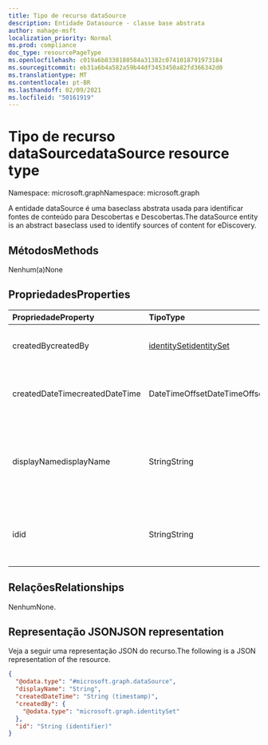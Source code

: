 ```yaml
---
title: Tipo de recurso dataSource
description: Entidade Datasource - classe base abstrata
author: mahage-msft
localization_priority: Normal
ms.prod: compliance
doc_type: resourcePageType
ms.openlocfilehash: c019a6b8338180584a31382c0741018791973184
ms.sourcegitcommit: eb31a6b4a582a59b44df3453450a82fd366342d0
ms.translationtype: MT
ms.contentlocale: pt-BR
ms.lasthandoff: 02/09/2021
ms.locfileid: "50161919"
---
```

# <a name="datasource-resource-type"></a><span data-ttu-id="e1b39-103">Tipo de recurso dataSource</span><span class="sxs-lookup"><span data-stu-id="e1b39-103">dataSource resource type</span></span>

<span data-ttu-id="e1b39-104">Namespace: microsoft.graph</span><span class="sxs-lookup"><span data-stu-id="e1b39-104">Namespace: microsoft.graph</span></span>

<span data-ttu-id="e1b39-105">A entidade dataSource é uma baseclass abstrata usada para identificar fontes de conteúdo para Descobertas e Descobertas.</span><span class="sxs-lookup"><span data-stu-id="e1b39-105">The dataSource entity is an abstract baseclass used to identify sources of content for eDiscovery.</span></span>

## <a name="methods"></a><span data-ttu-id="e1b39-106">Métodos</span><span class="sxs-lookup"><span data-stu-id="e1b39-106">Methods</span></span>

<span data-ttu-id="e1b39-107">Nenhum(a)</span><span class="sxs-lookup"><span data-stu-id="e1b39-107">None</span></span>

## <a name="properties"></a><span data-ttu-id="e1b39-108">Propriedades</span><span class="sxs-lookup"><span data-stu-id="e1b39-108">Properties</span></span>

|<span data-ttu-id="e1b39-109">Propriedade</span><span class="sxs-lookup"><span data-stu-id="e1b39-109">Property</span></span>|<span data-ttu-id="e1b39-110">Tipo</span><span class="sxs-lookup"><span data-stu-id="e1b39-110">Type</span></span>|<span data-ttu-id="e1b39-111">Descrição</span><span class="sxs-lookup"><span data-stu-id="e1b39-111">Description</span></span>|
|:---|:---|:---|
|<span data-ttu-id="e1b39-112">createdBy</span><span class="sxs-lookup"><span data-stu-id="e1b39-112">createdBy</span></span>|[<span data-ttu-id="e1b39-113">identitySet</span><span class="sxs-lookup"><span data-stu-id="e1b39-113">identitySet</span></span>](../resources/identityset.md)|<span data-ttu-id="e1b39-114">O usuário que criou **o dataSource**.</span><span class="sxs-lookup"><span data-stu-id="e1b39-114">The user who created the **dataSource**.</span></span>|
|<span data-ttu-id="e1b39-115">createdDateTime</span><span class="sxs-lookup"><span data-stu-id="e1b39-115">createdDateTime</span></span>|<span data-ttu-id="e1b39-116">DateTimeOffset</span><span class="sxs-lookup"><span data-stu-id="e1b39-116">DateTimeOffset</span></span>|<span data-ttu-id="e1b39-117">A data e a hora em **que o dataSource** foi criado.</span><span class="sxs-lookup"><span data-stu-id="e1b39-117">The date and time the **dataSource** was created.</span></span>|
|<span data-ttu-id="e1b39-118">displayName</span><span class="sxs-lookup"><span data-stu-id="e1b39-118">displayName</span></span>|<span data-ttu-id="e1b39-119">String</span><span class="sxs-lookup"><span data-stu-id="e1b39-119">String</span></span>|<span data-ttu-id="e1b39-120">O nome de exibição **do dataSource**.</span><span class="sxs-lookup"><span data-stu-id="e1b39-120">The display name of the **dataSource**.</span></span> <span data-ttu-id="e1b39-121">Esse será o nome do site do SharePoint.</span><span class="sxs-lookup"><span data-stu-id="e1b39-121">This will be the name of the SharePoint site.</span></span>|
|<span data-ttu-id="e1b39-122">id</span><span class="sxs-lookup"><span data-stu-id="e1b39-122">id</span></span>|<span data-ttu-id="e1b39-123">String</span><span class="sxs-lookup"><span data-stu-id="e1b39-123">String</span></span>| <span data-ttu-id="e1b39-124">A ID do **dataSource**.</span><span class="sxs-lookup"><span data-stu-id="e1b39-124">The ID of the **dataSource**.</span></span> <span data-ttu-id="e1b39-125">Essa não é a ID do site real.</span><span class="sxs-lookup"><span data-stu-id="e1b39-125">This is not the ID of the actual site.</span></span>|

## <a name="relationships"></a><span data-ttu-id="e1b39-126">Relações</span><span class="sxs-lookup"><span data-stu-id="e1b39-126">Relationships</span></span>

<span data-ttu-id="e1b39-127">Nenhum</span><span class="sxs-lookup"><span data-stu-id="e1b39-127">None.</span></span>

## <a name="json-representation"></a><span data-ttu-id="e1b39-128">Representação JSON</span><span class="sxs-lookup"><span data-stu-id="e1b39-128">JSON representation</span></span>

<span data-ttu-id="e1b39-129">Veja a seguir uma representação JSON do recurso.</span><span class="sxs-lookup"><span data-stu-id="e1b39-129">The following is a JSON representation of the resource.</span></span>
<!-- {
  "blockType": "resource",
  "keyProperty": "id",
  "@odata.type": "microsoft.graph.dataSource",
  "openType": false
}
-->
``` json
{
  "@odata.type": "#microsoft.graph.dataSource",
  "displayName": "String",
  "createdDateTime": "String (timestamp)",
  "createdBy": {
    "@odata.type": "microsoft.graph.identitySet"
  },
  "id": "String (identifier)"
}
```
